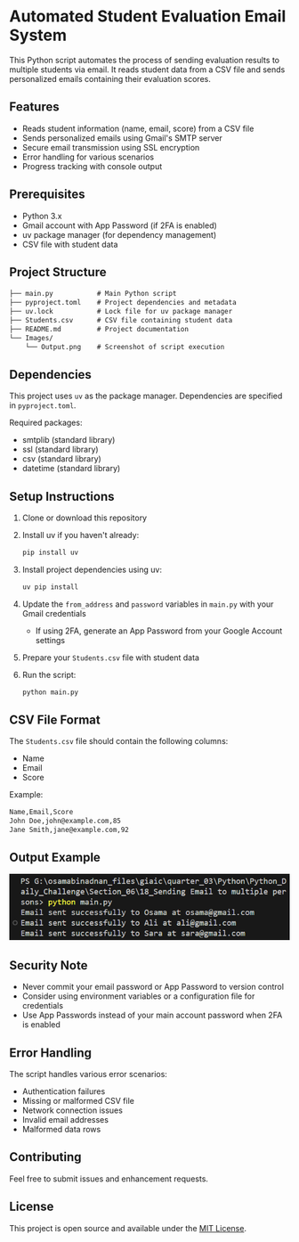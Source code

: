 # Automated Student Evaluation Email System

This Python script automates the process of sending evaluation results to multiple students via email. It reads student data from a CSV file and sends personalized emails containing their evaluation scores.

## Features

- Reads student information (name, email, score) from a CSV file
- Sends personalized emails using Gmail's SMTP server
- Secure email transmission using SSL encryption
- Error handling for various scenarios
- Progress tracking with console output

## Prerequisites

- Python 3.x
- Gmail account with App Password (if 2FA is enabled)
- uv package manager (for dependency management)
- CSV file with student data

## Project Structure

```
├── main.py           # Main Python script
├── pyproject.toml    # Project dependencies and metadata
├── uv.lock           # Lock file for uv package manager
├── Students.csv      # CSV file containing student data
├── README.md         # Project documentation
└── Images/
    └── Output.png    # Screenshot of script execution
```

## Dependencies

This project uses `uv` as the package manager. Dependencies are specified in `pyproject.toml`.

Required packages:
- smtplib (standard library)
- ssl (standard library)
- csv (standard library)
- datetime (standard library)

## Setup Instructions

1. Clone or download this repository

2. Install uv if you haven't already:
   ```bash
   pip install uv
   ```

3. Install project dependencies using uv:
   ```bash
   uv pip install
   ```

4. Update the `from_address` and `password` variables in `main.py` with your Gmail credentials
   - If using 2FA, generate an App Password from your Google Account settings

5. Prepare your `Students.csv` file with student data

6. Run the script:
   ```bash
   python main.py
   ```

## CSV File Format

The `Students.csv` file should contain the following columns:
- Name
- Email
- Score

Example:
```csv
Name,Email,Score
John Doe,john@example.com,85
Jane Smith,jane@example.com,92
```

## Output Example

![Script Execution Output](Images/Output.png)

## Security Note

- Never commit your email password or App Password to version control
- Consider using environment variables or a configuration file for credentials
- Use App Passwords instead of your main account password when 2FA is enabled

## Error Handling

The script handles various error scenarios:
- Authentication failures
- Missing or malformed CSV file
- Network connection issues
- Invalid email addresses
- Malformed data rows

## Contributing

Feel free to submit issues and enhancement requests.

## License

This project is open source and available under the [MIT License](LICENSE).
